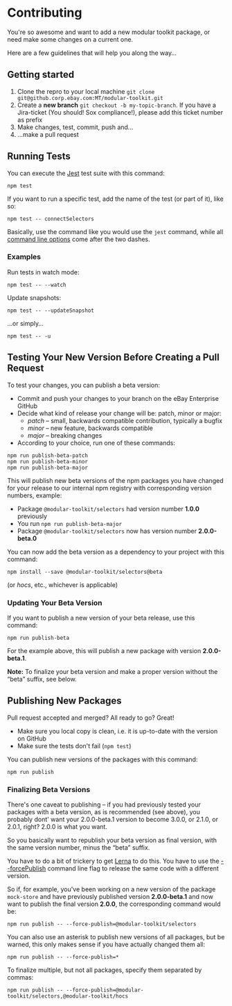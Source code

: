 # Contributing

You're so awesome and want to add a new modular toolkit package, or need make some changes on a current one.

Here are a few guidelines that will help you along the way…

## Getting started

1. Clone the repro to your local machine `git clone git@github.corp.ebay.com:MT/modular-toolkit.git`
2. Create a **new branch** `git checkout -b my-topic-branch`. If you have a Jira-ticket (You should! Sox compliance!),
   please add this ticket number as prefix
3. Make changes, test, commit, push and…
4. …make a pull request

## Running Tests

You can execute the [Jest](https://facebook.github.io/jest/) test suite with this command:

    npm test

If you want to run a specific test, add the name of the test (or part of it), like so:

    npm test -- connectSelectors

Basically, use the command like you would use the `jest` command, while all
[command line options](https://facebook.github.io/jest/docs/en/cli.html) come after the two dashes.

### Examples

Run tests in watch mode:

    npm test -- --watch

Update snapshots:

    npm test -- --updateSnapshot

…or simply…

    npm test -- -u

## Testing Your New Version Before Creating a Pull Request

To test your changes, you can publish a beta version:

* Commit and push your changes to your branch on the eBay Enterprise GitHub
* Decide what kind of release your change will be: patch, minor or major:
    * _patch_ – small, backwards compatible contribution, typically a bugfix
    * _minor_ – new feature, backwards compatible
    * _major_ – breaking changes
* According to your choice, run one of these commands:

```
npm run publish-beta-patch
npm run publish-beta-minor
npm run publish-beta-major
```

This will publish new beta versions of the npm packages you have changed for your release to our internal npm
registry with corresponding version numbers, example:

* Package `@modular-toolkit/selectors` had version number **1.0.0** previously
* You run `npm run publish-beta-major`
* Package `@modular-toolkit/selectors` now has version number **2.0.0-beta.0**

You can now add the beta version as a dependency to your project with this command:

    npm install --save @modular-toolkit/selectors@beta

(or _hocs_, etc., whichever is applicable)

### Updating Your Beta Version

If you want to publish a new version of your beta release, use this command:

    npm run publish-beta

For the example above, this will publish a new package with version **2.0.0-beta.1**.

**Note:** To finalize your beta version and make a proper version without the “beta” suffix, see below.

## Publishing New Packages

Pull request accepted and merged? All ready to go? Great!

* Make sure you local copy is clean, i.e. it is up-to-date with the version on GitHub
* Make sure the tests don't fail (`npm test`)

You can publish new versions of the packages with this command:

    npm run publish

### Finalizing Beta Versions

There's one caveat to publishing – if you had previously tested your packages with a beta version, as is recommended (see above),
you probably dont' want your 2.0.0-beta.1 version to become 3.0.0, or 2.1.0, or 2.0.1, right? 2.0.0 is what you want.

So you basically want to republish your beta version as final version, with the same version number, minus the “beta” suffix.

You have to do a bit of trickery to get [Lerna](https://lernajs.io) to do this. You have to use the
[--forcePublish](https://github.com/lerna/lerna#--force-publish-packages) command line flag to release the same code
with a different version.

So if, for example, you've been working on a new version of the package `mock-store` and have previously published
version **2.0.0-beta.1** and now want to publish the final version **2.0.0**, the corresponding command would be:

    npm run publish -- --force-publish=@modular-toolkit/selectors

You can also use an asterisk to publish new versions of all packages, but be warned, this only makes sense if you
have actually changed them all:

    npm run publish -- --force-publish=*

To finalize multiple, but not all packages, specify them separated by commas:

    npm run publish -- --force-publish=@modular-toolkit/selectors,@modular-toolkit/hocs
